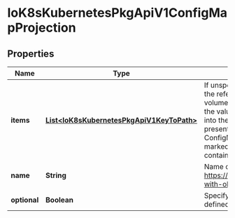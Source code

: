 
# IoK8sKubernetesPkgApiV1ConfigMapProjection

## Properties
Name | Type | Description | Notes
------------ | ------------- | ------------- | -------------
**items** | [**List&lt;IoK8sKubernetesPkgApiV1KeyToPath&gt;**](IoK8sKubernetesPkgApiV1KeyToPath.md) | If unspecified, each key-value pair in the Data field of the referenced ConfigMap will be projected into the volume as a file whose name is the key and content is the value. If specified, the listed keys will be projected into the specified paths, and unlisted keys will not be present. If a key is specified which is not present in the ConfigMap, the volume setup will error unless it is marked optional. Paths must be relative and may not contain the &#39;..&#39; path or start with &#39;..&#39;. |  [optional]
**name** | **String** | Name of the referent. More info: https://kubernetes.io/docs/concepts/overview/working-with-objects/names/#names |  [optional]
**optional** | **Boolean** | Specify whether the ConfigMap or it&#39;s keys must be defined |  [optional]




